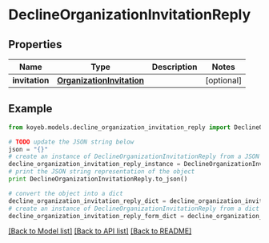 # DeclineOrganizationInvitationReply


## Properties
Name | Type | Description | Notes
------------ | ------------- | ------------- | -------------
**invitation** | [**OrganizationInvitation**](OrganizationInvitation.md) |  | [optional] 

## Example

```python
from koyeb.models.decline_organization_invitation_reply import DeclineOrganizationInvitationReply

# TODO update the JSON string below
json = "{}"
# create an instance of DeclineOrganizationInvitationReply from a JSON string
decline_organization_invitation_reply_instance = DeclineOrganizationInvitationReply.from_json(json)
# print the JSON string representation of the object
print DeclineOrganizationInvitationReply.to_json()

# convert the object into a dict
decline_organization_invitation_reply_dict = decline_organization_invitation_reply_instance.to_dict()
# create an instance of DeclineOrganizationInvitationReply from a dict
decline_organization_invitation_reply_form_dict = decline_organization_invitation_reply.from_dict(decline_organization_invitation_reply_dict)
```
[[Back to Model list]](../README.md#documentation-for-models) [[Back to API list]](../README.md#documentation-for-api-endpoints) [[Back to README]](../README.md)


